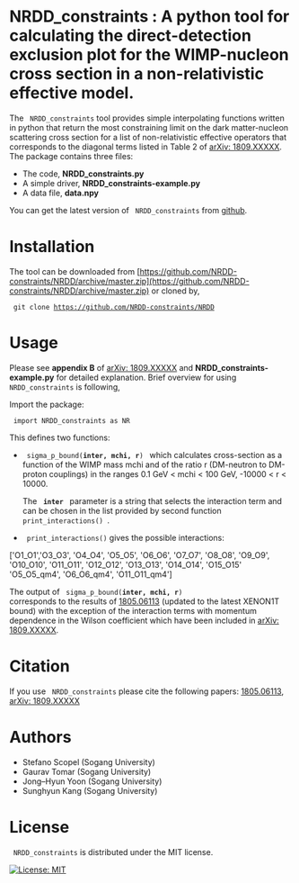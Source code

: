 # NRDD_constraints : A python tool for calculating the direct-detection exclusion plot for the WIMP-nucleon cross section in a non-relativistic effective model. 

The <code> NRDD_constraints</code> tool provides simple interpolating functions written in python that return the most constraining limit on the dark matter-nucleon scattering cross section for a list of non-relativistic effective operators  that corresponds to the diagonal terms listed in Table 2 of [arXiv: 1809.XXXXX](https://arxiv.org/). The package contains three files:

* The code, **NRDD_constraints.py** 
* A simple driver, **NRDD_constraints-example.py**
* A data file, **data.npy**

You can get the latest version of <code> NRDD_constraints</code> from [github](https://github.com/NRDD-constraints/NRDD).

# Installation

The tool can be downloaded from [https://github.com/NRDD-constraints/NRDD/archive/master.zip](https://github.com/NRDD-constraints/NRDD/archive/master.zip) or cloned by,

<code> git clone https://github.com/NRDD-constraints/NRDD </code>

# Usage

Please see **appendix B** of [arXiv: 1809.XXXXX](https://arxiv.org/) and **NRDD_constraints-example.py** for detailed explanation. Brief overview for using <code> NRDD_constraints</code> is following,

Import the package:

<code> import NRDD_constraints as NR </code>

This defines two functions:

* <code> sigma_p_bound(**inter, mchi, r**) </code> which calculates cross-section as a function of the WIMP mass 
mchi and of the ratio r (DM-neutron to DM-proton couplings) in the ranges 0.1 GeV < mchi < 100 GeV, -10000 < r < 10000.

   The <code> **inter** </code> parameter is a string that selects the interaction term
and can be chosen in the list provided by second function <code> print_interactions() </code>.

* <code> print_interactions()</code> gives the possible interactions:

['O1_O1','O3_O3', 'O4_O4', 'O5_O5', 'O6_O6', 
'O7_O7', 'O8_O8', 'O9_O9', 'O10_O10', 'O11_O11',
'O12_O12', 'O13_O13', 'O14_O14', 'O15_O15'
'O5_O5_qm4', 'O6_O6_qm4', 'O11_O11_qm4'] 

The output of <code> sigma_p_bound(**inter, mchi, r**) </code> corresponds to the results of 
[1805.06113](https://arxiv.org/abs/1805.06113) (updated to
the latest XENON1T bound) with the exception of the interaction terms with momentum
dependence in the Wilson coefficient which have been included in [arXiv: 1809.XXXXX](https://arxiv.org/). 

# Citation

If you use <code> NRDD_constraints</code> please cite the following papers: [1805.06113](https://arxiv.org/abs/1805.06113),
[arXiv: 1809.XXXXX](https://arxiv.org/)

# Authors

* Stefano Scopel (Sogang University)
* Gaurav Tomar (Sogang University)
* Jong–Hyun Yoon (Sogang University)
* Sunghyun Kang (Sogang University)

# License

<code> NRDD_constraints</code> is distributed under the MIT license.

[![License: MIT](https://img.shields.io/badge/License-MIT-yellow.svg)](https://opensource.org/licenses/MIT)
